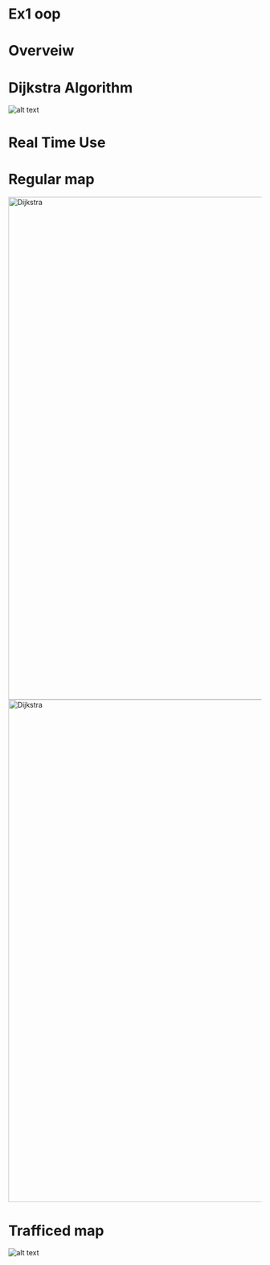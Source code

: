 # Ex1 oop
# Overveiw 
# Dijkstra Algorithm
![alt text](https://i.ibb.co/G25wb87/Dijkstra-Ex1.png)
# Real Time Use

# Regular map

<a href="https://ibb.co/s2G6Xgx"><img src="https://i.ibb.co/qdfW2Dq/2020-11-19-10-43-52.png" alt="Dijkstra" border="0" width="1000"></a>
<a href="https://ibb.co/s2G6Xgx"><img src="https://pasteboard.co/JB3YEIE.png" alt="Dijkstra" border="0" width="1000"></a>


# Trafficed map 
![alt text](https://i.ibb.co/s2G6Xgx/2020-11-19-10-43-52.png)

